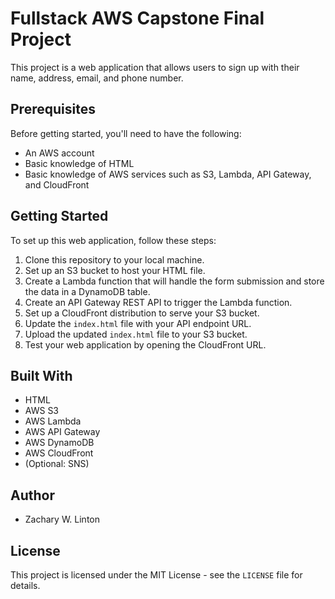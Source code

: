 # Fullstack AWS Capstone Final Project

This project is a web application that allows users to sign up with their name, address, email, and phone number.

## Prerequisites

Before getting started, you'll need to have the following:

- An AWS account
- Basic knowledge of HTML
- Basic knowledge of AWS services such as S3, Lambda, API Gateway, and CloudFront

## Getting Started

To set up this web application, follow these steps:

1. Clone this repository to your local machine.
2. Set up an S3 bucket to host your HTML file.
3. Create a Lambda function that will handle the form submission and store the data in a DynamoDB table.
4. Create an API Gateway REST API to trigger the Lambda function.
5. Set up a CloudFront distribution to serve your S3 bucket.
6. Update the `index.html` file with your API endpoint URL.
7. Upload the updated `index.html` file to your S3 bucket.
8. Test your web application by opening the CloudFront URL.

## Built With

- HTML
- AWS S3
- AWS Lambda
- AWS API Gateway
- AWS DynamoDB
- AWS CloudFront
- (Optional: SNS)

## Author

- Zachary W. Linton

## License

This project is licensed under the MIT License - see the `LICENSE` file for details.
